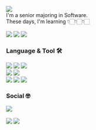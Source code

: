 <div align="left">
    <a href="https://git.io/typing-svg">
        <img src="https://readme-typing-svg.demolab.com?font=Margarine&size=30&duration=2500&pause=1000&color=91ACFFFF&random=false&width=300&lines=Hi%2C+I'm+Joowon+Lee+=)"/>
    </a>
</div>

<div align="left">
    I'm a senior majoring in Software.<br/>
    These days, I'm learning 👇🏻👇🏻👇🏻<br/><br/>
    <img src="https://img.shields.io/badge/Spring-6DB33F?style=flat-square&logo=spring&logoColor=white">
    <img src="https://img.shields.io/badge/SpringBoot-6DB33F?style=flat-square&logo=springboot&logoColor=white">
    <img src="https://img.shields.io/badge/Elasticsearch-005571?style=flat-square&logo=elasticsearch&logoColor=white">
    <h3><b>Language & Tool 🛠️</b></h3>
    <img src="https://img.shields.io/badge/Java-007396?style=flat-square&logo=OpenJDK&logoColor=white"> 
    <img src="https://img.shields.io/badge/MySQL-4479A1?style=flat-square&logo=mysql&logoColor=white">
    <img src="https://img.shields.io/badge/Oracle-F80000?style=flat-square&logo=oracle&logoColor=white">
    <br>
    <img src="https://img.shields.io/badge/JavaScript-F7DF1E?style=flat-square&logo=javascript&logoColor=black"> 
    <img src="https://img.shields.io/badge/React-61DAFB?style=flat-square&logo=react&logoColor=black">
    <br>
    <img src="https://img.shields.io/badge/Apache%20Tomcat-F8DC75?style=flat-square&logo=apachetomcat&logoColor=black">
    <img src="https://img.shields.io/badge/Visual%20Studio%20Code-007ACC.svg?&style=flat-square&logo=Visual%20Studio%20Code&logoColor=white"> 
    <img src="https://img.shields.io/badge/Eclipse%20IDE-2C2255.svg?&style=flat-square&logo=Eclipse%20IDE&logoColor=white">
    <br>
    <h3><b>Social 🤓</b></h3>
    <a href="https://2oo1s.tistory.com/"><img src="https://img.shields.io/badge/Tistory-FE642E?style=flat-square&logo=Tistory&logoColor=white"/></a>
</div>
<br>
<div align="left">
    <a href="https://solved.ac/helloitsme"><img src="http://mazassumnida.wtf/api/v2/generate_badge?boj=helloitsme"/></a>
    <a href="https://github.com/2oo1s"><img src="https://github-readme-stats.vercel.app/api/top-langs/?username=2oo1s&layout=compact&theme=onedark&langs_count=6&hide_border=true&hide=typescript,jupyter%20notebook"/></a>
</div>
